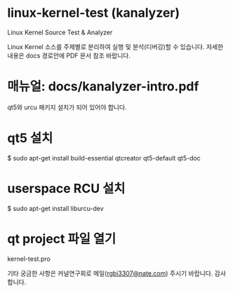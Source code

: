 # linux-kernel-test (kanalyzer)
Linux Kernel Source Test &amp; Analyzer

Linux Kernel 소스를 주제별로 분리하여 실행 및 분석(디버깅)할 수 있습니다.
자세한 내용은 docs 경로안에 PDF 문서 참조 바랍니다.

# 매뉴얼: docs/kanalyzer-intro.pdf

qt5와 urcu 패키지 설치가 되어 있어야 합니다.

# qt5 설치

$ sudo apt-get install build-essential qtcreator qt5-default qt5-doc

# userspace RCU 설치

$ sudo apt-get install liburcu-dev

# qt project 파일 열기

kernel-test.pro

기타 궁금한 사항은 커널연구회로 메일(rgbi3307@nate.com) 주시기 바랍니다.
감사합니다.
